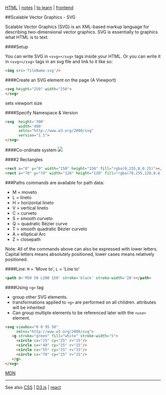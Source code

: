 [HTML](HTML.md) | [notes](../notes.md) | [to learn](../toLearn.md) | [frontend](../frontend.md)

##Scalable Vector Graphics - SVG

Scalable Vector Graphics (SVG) is an XML-based markup language for describing two-dimensional vector graphics. SVG is essentially to graphics what HTML is to text.

####Setup

You can write SVG in `<svg></svg>` tags inside your HTML. Or you can write it in `<svg></svg>` tags in an svg file and link to it like so:
```HTML
<img src='fileName.svg'/>
```

####Create an SVG element on the page (A Viewport)
```HTML
<svg height="250" width="250">
</svg>
```

sets viewport size

####Specify Namespace & Version
```HTML
<svg  height='300'
      width='400'
      xmlns="http://www.w3.org/2000/svg"
      version="1.1">
</svg>
```

####Co-ordinate system
<img src='https://s3.amazonaws.com/dashingd3js/images/svg_coordinate_graph_circle_drawing_331x200.png' />

####2 Rectangles
```HTML
<rect x="0" y="0" width="150" height="150" fill="rgba(0,255,0,0.25)"></rect>
<rect x="70" y="70" width="120" height="120" fill="rgba(70,255,120,0.6)"></rect>
```

###Paths
commands are available for path data:
- M = moveto
- L = lineto
- H = horizontal lineto
- V = vertical lineto
- C = curveto
- S = smooth curveto
- Q = quadratic Bézier curve
- T = smooth quadratic Bézier curveto
- A = elliptical Arc
- Z = closepath

Note: All of the commands above can also be expressed with lower letters. Capital letters means absolutely positioned, lower cases means relatively positioned.

####Line:
`M` = 'Move to', `L` = 'Line to'

```HTML
<path d='M50 50 L200 150' stroke='black' stroke-width='20'></path>
```

####Using `<g>` tag
- group other SVG elements.
- transformations applied to `<g>` are performed on all children. attributes will be inherited
- Can group multiple elements to be referenced later with the `<use>` element.

```HTML
<svg viewBox="0 0 95 50"
     xmlns="http://www.w3.org/2000/svg">
   <g stroke="green" fill="white" stroke-width="5">
     <circle cx="25" cy="25" r="15"/>
     <circle cx="40" cy="25" r="15"/>
     <circle cx="55" cy="25" r="15"/>
     <circle cx="70" cy="25" r="15"/>
   </g>
</svg>
```

[MDN](https://developer.mozilla.org/en-US/docs/Web/SVG/Element/g)


---

See also [CSS](../CSS/CSS.md) | [D3.js](../javascript/d3.md) | [react](../react/react.md)
